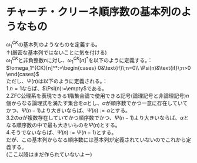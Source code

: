 # チャーチ・クリーネ順序数の基本列のようなもの
$\omega_1^{CK}$の基本列のようなものを定義する。\
↑(厳密な基本列ではないことに気を付ける)\
$\omega_1^{CK}$と非負整数$n$に対し、$\omega_1^{CK}[n]^*$を以下のように定義する。：\
$\omega_1^{CK}[n]^*:=\begin{cases}
   0&\text{if}\;n=0\\
   \Psi(n)&\text{if}\;n>0
\end{cases}$\
ただし、$\Psi(n)$は以下のように定義される。：\
1.$n=1$ならば、$\Psi(n):=\empty$である。\
2.$\textsf{ZFC}$公理系を表現できる$1$階集合論で使用できる記号(論理記号と非論理記号)$n$個からなる論理式を満たす集合を$\alpha$とし、$\alpha$が順序数でかつ一意に存在していてかつ、$\Psi(n-1)$より大きいならば、$\Psi(n):=\alpha$とする。\
3.2の$\alpha$が複数存在していてかつ順序数でかつ、$\Psi(n-1)$より大きいならば、$\alpha$となる順序数の中で最も大きいものを$\Psi(n)$とする。\
4.そうでないならば、$\Psi(n):=\Psi(n-1)$とする。\
だが、この基本列からなる順序数には基本列が定義されていないのでこれから定義する。\
(ここ以降はまだ作られていないよー)